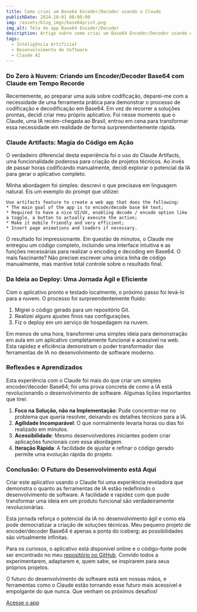 ```yaml
---
title: Como criei um Base64 Encoder/Decoder usando o Claude
publishDate: 2024-10-01 08:00:00
img: /assets/blog_imgs/base64print.png
img_alt: Tela do app Base64 Encoder/Decoder
description: Artigo sobre como criei um Base64 Encoder/Decoder usando o Claude AI.
tags:
  - Inteligência Artificial
  - Desenvolvimento de Software
  - Claude AI
---
```


### Do Zero à Nuvem: Criando um Encoder/Decoder Base64 com Claude em Tempo Recorde

Recentemente, ao preparar uma aula sobre codificação, deparei-me com a necessidade de uma ferramenta prática para demonstrar o processo de codificação e decodificação em Base64. Em vez de recorrer a soluções prontas, decidi criar meu próprio aplicativo. Foi nesse momento que o Claude, uma IA recém-chegada ao Brasil, entrou em cena para transformar essa necessidade em realidade de forma surpreendentemente rápida.

### Claude Artifacts: Magia do Código em Ação

O verdadeiro diferencial desta experiência foi o uso do Claude Artifacts, uma funcionalidade poderosa para criação de projetos técnicos. Ao invés de passar horas codificando manualmente, decidi explorar o potencial da IA para gerar o aplicativo completo.

Minha abordagem foi simples: descrevi o que precisava em linguagem natural. Eis um exemplo do prompt que utilizei:

```plaintext
Use artifacts feature to create a web app that does the following:
* The main goal of the app is to encode/decode base 64 text;
* Required to have a nice UI/UX, enabling decode / encode option like a toggle, a button to actually execute the action;
* Make it mobile friendly and very efficient;
* Insert page animations and loaders if necessary.
```

O resultado foi impressionante. Em questão de minutos, o Claude me entregou um código completo, incluindo uma interface intuitiva e as funções necessárias para realizar o encoding e decoding em Base64. O mais fascinante? Não precisei escrever uma única linha de código manualmente, mas mantive total controle sobre o resultado final.

### Da Ideia ao Deploy: Uma Jornada Ágil e Eficiente

Com o aplicativo pronto e testado localmente, o próximo passo foi levá-lo para a nuvem. O processo foi surpreendentemente fluido:

1. Migrei o código gerado para um repositório Git.
2. Realizei alguns ajustes finos nas configurações.
3. Fiz o deploy em um serviço de hospedagem na nuvem.

Em menos de uma hora, transformei uma simples ideia para demonstração em aula em um aplicativo completamente funcional e acessível na web. Esta rapidez e eficiência demonstram o poder transformador das ferramentas de IA no desenvolvimento de software moderno.

### Reflexões e Aprendizados

Esta experiência com o Claude foi mais do que criar um simples encoder/decoder Base64; foi uma prova concreta de como a IA está revolucionando o desenvolvimento de software. Algumas lições importantes que tirei:

1. **Foco na Solução, não na Implementação**: Pude concentrar-me no problema que queria resolver, deixando os detalhes técnicos para a IA.
2. **Agilidade Incomparável**: O que normalmente levaria horas ou dias foi realizado em minutos.
3. **Acessibilidade**: Mesmo desenvolvedores iniciantes podem criar aplicações funcionais com essa abordagem.
4. **Iteração Rápida**: A facilidade de ajustar e refinar o código gerado permite uma evolução rápida do projeto.

### Conclusão: O Futuro do Desenvolvimento está Aqui

Criar este aplicativo usando o Claude foi uma experiência reveladora que demonstra o quanto as ferramentas de IA estão redefinindo o desenvolvimento de software. A facilidade e rapidez com que pude transformar uma ideia em um produto funcional são verdadeiramente revolucionárias.

Esta jornada reforça o potencial da IA no desenvolvimento ágil e como ela pode democratizar a criação de soluções técnicas. Meu pequeno projeto de encoder/decoder Base64 é apenas a ponta do iceberg; as possibilidades são virtualmente infinitas.

Para os curiosos, o aplicativo está disponível online e o código-fonte pode ser encontrado no meu [repositório no GitHub](https://github.com/idcesares/Base64-Encoder-Decoder). Convido todos a experimentarem, adaptarem e, quem sabe, se inspirarem para seus próprios projetos.

O futuro do desenvolvimento de software está em nossas mãos, e ferramentas como o Claude estão tornando esse futuro mais acessível e empolgante do que nunca. Que venham os próximos desafios!

<a href="https://base64.dcesares.dev" target="_blank" class="button-post">Acesse o app</a>